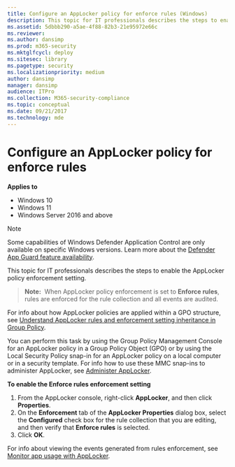 ```yaml
---
title: Configure an AppLocker policy for enforce rules (Windows)
description: This topic for IT professionals describes the steps to enable the AppLocker policy enforcement setting.
ms.assetid: 5dbbb290-a5ae-4f88-82b3-21e95972e66c
ms.reviewer: 
ms.author: dansimp
ms.prod: m365-security
ms.mktglfcycl: deploy
ms.sitesec: library
ms.pagetype: security
ms.localizationpriority: medium
author: dansimp
manager: dansimp
audience: ITPro
ms.collection: M365-security-compliance
ms.topic: conceptual
ms.date: 09/21/2017
ms.technology: mde
---
```


# Configure an AppLocker policy for enforce rules

**Applies to**

- Windows 10
- Windows 11
- Windows Server 2016 and above

>[!NOTE]
>Some capabilities of Windows Defender Application Control are only available on specific Windows versions. Learn more about the [Defender App Guard feature availability](/windows/security/threat-protection/windows-defender-application-control/feature-availability).

This topic for IT professionals describes the steps to enable the AppLocker policy enforcement setting.

>**Note:**  When AppLocker policy enforcement is set to **Enforce rules**, rules are enforced for the rule collection and all events are audited.
 
For info about how AppLocker policies are applied within a GPO structure, see [Understand AppLocker rules and enforcement setting inheritance in Group Policy](understand-applocker-rules-and-enforcement-setting-inheritance-in-group-policy.md).

You can perform this task by using the Group Policy Management Console for an AppLocker policy in a Group Policy Object (GPO) or by using the Local Security Policy snap-in for an AppLocker policy on a local computer or in a security template. For info how to use these MMC snap-ins to administer AppLocker, see [Administer AppLocker](administer-applocker.md#bkmk-using-snapins).

**To enable the Enforce rules enforcement setting**

1.  From the AppLocker console, right-click **AppLocker**, and then click **Properties**.
2.  On the **Enforcement** tab of the **AppLocker Properties** dialog box, select the **Configured** check box for the rule collection that you are editing, and then verify that **Enforce rules** is selected.
3.  Click **OK**.

For info about viewing the events generated from rules enforcement, see [Monitor app usage with AppLocker](monitor-application-usage-with-applocker.md).
